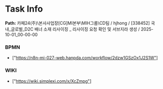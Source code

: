 # Task Info

**Path:** 카페24(주)\본사사업장\[CG]MI본부\MIH그룹\CD팀 / hjhong / [338452] 국내_글로벌_D2C 배너 소재 리사이징 _ 리사이징 요청 확인 및 서브지라 생성 / 2025-10-01_00-00-00

### BPMN
- ["https://n8n-mi-027-web.hanpda.com/workflow/2dzw1GSzOx1J2S1W"]

### WIKI
- ["https://wiki.simplexi.com/x/XcZmpg"]

